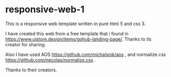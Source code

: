 # responsive-web-1
This is a responsive web template written in pure html 5 and css 3.

I have created this web from a free template that i found in https://www.uistore.design/items/gohub-landing-page/.
Thanks to its creator for sharing.

Also I have used AOS https://github.com/michalsnik/aos , and normalize.css https://github.com/necolas/normalize.css .  

Thanks to their creators.
